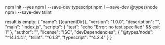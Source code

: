 npm init --yes
npm i --save-dev typescript
npm i --save-dev @types/node
npm i --save-dev tslint

result is empty:
{
  "name": {{currentDir}},
  "version": "1.0.0",
  "description": "",
  "main": "index.js",
  "scripts": {
    "test": "echo \"Error: no test specified\" && exit 1"
  },
  "author": "",
  "license": "ISC",
  "devDependencies": {
    "@types/node": "^14.14.41",
    "tslint": "^6.1.3",
    "typescript": "^4.2.4"
  }
}
